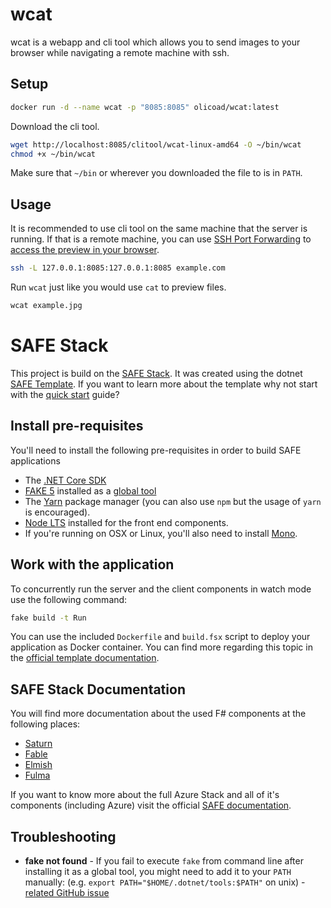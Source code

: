 # wcat

wcat is a webapp and cli tool which allows you to send images
to your browser while navigating a remote machine with ssh.

## Setup

```bash
docker run -d --name wcat -p "8085:8085" olicoad/wcat:latest
```

Download the cli tool.

```bash
wget http://localhost:8085/clitool/wcat-linux-amd64 -O ~/bin/wcat
chmod +x ~/bin/wcat
```

Make sure that `~/bin` or wherever you downloaded the file to is in `PATH`.

## Usage

It is recommended to use cli tool on the same machine that the server is running.
If that is a remote machine, you can use [SSH Port Forwarding](https://www.ssh.com/ssh/tunneling/example) to [access the preview in your browser](http://localhost:8085).

```bash
ssh -L 127.0.0.1:8085:127.0.0.1:8085 example.com
```

Run `wcat` just like you would use `cat` to preview files.

```bash
wcat example.jpg
```

# SAFE Stack

This project is build on the [SAFE Stack](https://safe-stack.github.io/). It was created using the dotnet [SAFE Template](https://safe-stack.github.io/docs/template-overview/). If you want to learn more about the template why not start with the [quick start](https://safe-stack.github.io/docs/quickstart/) guide?

## Install pre-requisites

You'll need to install the following pre-requisites in order to build SAFE applications

* The [.NET Core SDK](https://www.microsoft.com/net/download)
* [FAKE 5](https://fake.build/) installed as a [global tool](https://fake.build/fake-gettingstarted.html#Install-FAKE)
* The [Yarn](https://yarnpkg.com/lang/en/docs/install/) package manager (you can also use `npm` but the usage of `yarn` is encouraged).
* [Node LTS](https://nodejs.org/en/download/) installed for the front end components.
* If you're running on OSX or Linux, you'll also need to install [Mono](https://www.mono-project.com/docs/getting-started/install/).

## Work with the application

To concurrently run the server and the client components in watch mode use the following command:

```bash
fake build -t Run
```


You can use the included `Dockerfile` and `build.fsx` script to deploy your application as Docker container. You can find more regarding this topic in the [official template documentation](https://safe-stack.github.io/docs/template-docker/).


## SAFE Stack Documentation

You will find more documentation about the used F# components at the following places:

* [Saturn](https://saturnframework.org/docs/)
* [Fable](https://fable.io/docs/)
* [Elmish](https://elmish.github.io/elmish/)
* [Fulma](https://fulma.github.io/Fulma/)

If you want to know more about the full Azure Stack and all of it's components (including Azure) visit the official [SAFE documentation](https://safe-stack.github.io/docs/).

## Troubleshooting

* **fake not found** - If you fail to execute `fake` from command line after installing it as a global tool, you might need to add it to your `PATH` manually: (e.g. `export PATH="$HOME/.dotnet/tools:$PATH"` on unix) - [related GitHub issue](https://github.com/dotnet/cli/issues/9321)

